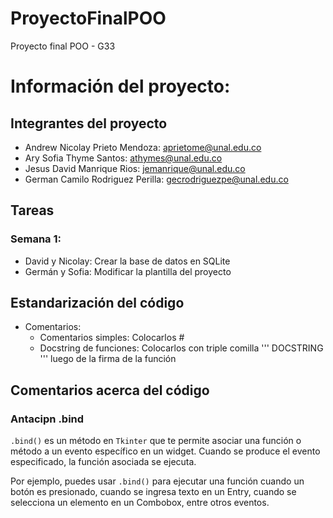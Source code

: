 # ProyectoFinalPOO
Proyecto final POO - G33 

# Información del proyecto: 

## Integrantes del proyecto 
- Andrew Nicolay Prieto Mendoza: aprietome@unal.edu.co
- Ary Sofia Thyme Santos: athymes@unal.edu.co
- Jesus David Manrique Rios: jemanrique@unal.edu.co
- German Camilo Rodriguez Perilla: gecrodriguezpe@unal.edu.co

## Tareas

### Semana 1: 
- David y Nicolay: Crear la base de datos en SQLite
- Germán y Sofia: Modificar la plantilla del proyecto

## Estandarización del código 
- Comentarios:
  - Comentarios simples: Colocarlos #
  - Docstring de funciones: Colocarlos con triple comilla ''' DOCSTRING ''' luego de la firma de la función

## Comentarios acerca del código
### Antacipn .bind

`.bind()` es un método en `Tkinter` que te permite asociar una función o método a un evento específico en un widget. Cuando se produce el evento especificado, la función asociada se ejecuta.

Por ejemplo, puedes usar `.bind()` para ejecutar una función cuando un botón es presionado, cuando se ingresa texto en un Entry, cuando se selecciona un elemento en un Combobox, entre otros eventos.
